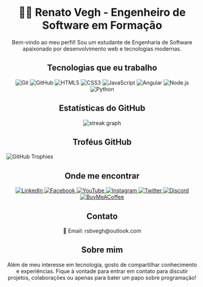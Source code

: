 <h1 align="center">👨‍💻 Renato Vegh - Engenheiro de Software em Formação</h1>

<p align="center">
  Bem-vindo ao meu perfil! Sou um estudante de Engenharia de Software apaixonado por desenvolvimento web e tecnologias modernas.
</p>

<h2 align="center">Tecnologias que eu trabalho</h2>

<p align="center">
  <img src="https://img.shields.io/badge/Git-F05032?style=for-the-badge&logo=git&logoColor=white" alt="Git"/> 
  <img src="https://img.shields.io/badge/GitHub-181717?style=for-the-badge&logo=github&logoColor=white" alt="GitHub"/>
  <img src="https://img.shields.io/badge/HTML5-E34F26?style=for-the-badge&logo=html5&logoColor=white" alt="HTML5"/>
  <img src="https://img.shields.io/badge/CSS3-1572B6?style=for-the-badge&logo=css3&logoColor=white" alt="CSS3"/>
  <img src="https://img.shields.io/badge/JavaScript-F7DF1E?style=for-the-badge&logo=javascript&logoColor=black" alt="JavaScript"/>
  <img src="https://img.shields.io/badge/Angular-DD0031?style=for-the-badge&logo=angular&logoColor=white" alt="Angular"/>
  <img src="https://img.shields.io/badge/Node.js-43853D?style=for-the-badge&logo=node.js&logoColor=white" alt="Node.js"/>
  <img src="https://img.shields.io/badge/Python-3776AB?style=for-the-badge&logo=python&logoColor=white" alt="Python"/>
</p>

<h2 align="center">Estatísticas do GitHub</h2>

<p align="center">
  <img src="https://streak-stats.demolab.com?user=Veghing05&locale=en&mode=daily&theme=dark&hide_border=false&border_radius=5&order=3" alt="streak graph" />
</p>

<h2 align="center">Troféus GitHub</h2>

<!-- GitHub Trophies -->
<img src="https://github-profile-trophy.vercel.app/?username=Veghin05&theme=nord&column=7" alt="GitHub Trophies" align="center" />



<h2 align="center">Onde me encontrar</h2>

<p align="center">
  <a href="https://www.linkedin.com/in/renatobonivegh/" target="_blank">
    <img src="https://img.shields.io/badge/LinkedIn-0077B5?style=for-the-badge&logo=linkedin&logoColor=white" alt="LinkedIn"/>
  </a>
  <a href="https://www.facebook.com/profile.php?id=100004512785027" target="_blank">
    <img src="https://img.shields.io/badge/Facebook-1877F2?style=for-the-badge&logo=facebook&logoColor=white" alt="Facebook"/>
  </a>
  <a href="https://www.youtube.com/channel/UCpvTx7ogv41l2NXUvAG3uxg" target="_blank">
    <img src="https://img.shields.io/badge/YouTube-FF0000?style=for-the-badge&logo=youtube&logoColor=white" alt="YouTube"/>
  </a>
  <a href="https://www.instagram.com/insira_seu_usuario_aqui/" target="_blank">
    <img src="https://img.shields.io/badge/Instagram-E4405F?style=for-the-badge&logo=instagram&logoColor=white" alt="Instagram"/>
  </a>
  <a href="https://x.com/RenatoVegh_Dev?t=JHt0-F-A3GzqC9iPY0NWAQ&s=09" target="_blank">
    <img src="https://img.shields.io/badge/Twitter-1DA1F2?style=for-the-badge&logo=twitter&logoColor=white" alt="Twitter"/>
  </a>
  <a href="https://discord.com/channels/@Veghing05" target="_blank">
    <img src="https://img.shields.io/badge/Discord-7289DA?style=for-the-badge&logo=discord&logoColor=white" alt="Discord"/>
  </a>
  <a href="https://www.buymeacoffee.com/renatosbv2m" target="_blank">
    <img src="https://img.shields.io/badge/BuyMeACoffee-FFDD00?style=for-the-badge&logo=buy-me-a-coffee&logoColor=black" alt="BuyMeACoffee"/>
  </a>
</p>



<h2 align="center">Contato</h2>

<p align="center">
  📧 Email: rsbvegh@outlook.com
</p>

<h2 align="center">Sobre mim</h2>

<p align="center">
  Além de meu interesse em tecnologia, gosto de compartilhar conhecimento e experiências. Fique à vontade para entrar em contato para discutir projetos, colaborações ou apenas para bater um papo sobre programação!
</p>
